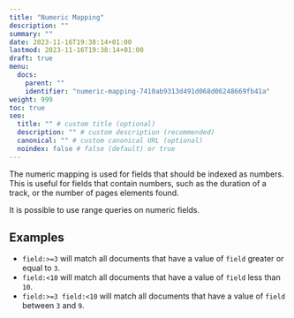 ```yaml
---
title: "Numeric Mapping"
description: ""
summary: ""
date: 2023-11-16T19:38:14+01:00
lastmod: 2023-11-16T19:38:14+01:00
draft: true
menu:
  docs:
    parent: ""
    identifier: "numeric-mapping-7410ab9313d491d068d06248669fb41a"
weight: 999
toc: true
seo:
  title: "" # custom title (optional)
  description: "" # custom description (recommended)
  canonical: "" # custom canonical URL (optional)
  noindex: false # false (default) or true
---
```


The numeric mapping is used for fields that should be indexed as numbers.
This is useful for fields that contain numbers, such as the duration of a track, or the number of pages elements found.

It is possible to use range queries on numeric fields.

## Examples

- `field:>=3` will match all documents that have a value of `field` greater or equal to `3`.
- `field:<10` will match all documents that have a value of `field` less than `10`.
- `field:>=3 field:<10` will match all documents that have a value of `field` between `3` and `9`.
